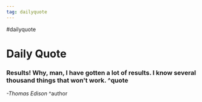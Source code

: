 ```yaml
---
tag: dailyquote
---
```


#dailyquote

# Daily Quote

### Results! Why, man, I have gotten a lot of results. I know several thousand things that won't work. ^quote
*-Thomas Edison* ^author
